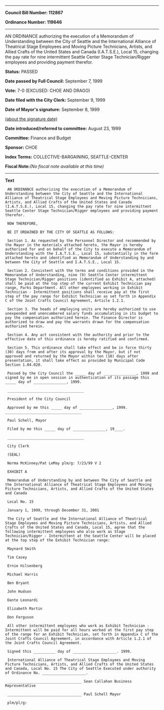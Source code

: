 

********

**Council Bill Number: 112867**
   
**Ordinance Number: 119646**
********

 AN ORDINANCE authorizing the execution of a Memorandum of Understanding between the City of Seattle and the International Alliance of Theatrical Stage Employees and Moving Picture Technicians, Artists, and Allied Crafts of the United States and Canada (I.A.T.S.E.), Local 15, changing the pay rate for nine intermittent Seattle Center Stage Technician/Rigger employees and providing payment therefor.

**Status:** PASSED
   
**Date passed by Full Council:** September 7, 1999
   
**Vote:** 7-0 (EXCUSED: CHOE AND DRAGO)
   
**Date filed with the City Clerk:** September 9, 1999
   
**Date of Mayor's signature:** September 8, 1999
   
[(about the signature date)](/~public/approvaldate.htm)
   
   
   
**Date introduced/referred to committee:** August 23, 1999
   
**Committee:** Finance and Budget
   
**Sponsor:** CHOE
   
   
**Index Terms:** COLLECTIVE-BARGAINING, SEATTLE-CENTER

**Fiscal Note:**_(No fiscal note available at this time)_

********

**Text**
   
```
 AN ORDINANCE authorizing the execution of a Memorandum of Understanding between the City of Seattle and the International Alliance of Theatrical Stage Employees and Moving Picture Technicians, Artists, and Allied Crafts of the United States and Canada (I.A.T.S.E.), Local 15, changing the pay rate for nine intermittent Seattle Center Stage Technician/Rigger employees and providing payment therefor.

 NOW THEREFORE,

 BE IT ORDAINED BY THE CITY OF SEATTLE AS FOLLOWS:

 Section 1. As requested by the Personnel Director and recommended by the Mayor in the materials attached hereto, the Mayor is hereby authorized for and on behalf of the City to execute a Memorandum of Understanding with the I.A.T.S.E., Local 15, substantially in the form attached hereto and identified as Memorandum of Understanding by and between the City of Seattle and I.A.T.S.E., Local 15.

 Section 2. Consistent with the terms and conditions provided in the Memorandum of Understanding, nine (9) Seattle Center intermittent Stage Technician/Rigger positions (identified as Exhibit A, attached) shall be paid at the top step of the current Exhibit Technician pay range, Parks Department. All other employees working in Exhibit Technician - Intermittent positions shall receive pay at the first step of the pay range for Exhibit Technician as set forth in Appendix C of the Joint Crafts Council Agreement, Article 1.2.1.

 Section 3. The heads of employing units are hereby authorized to use unexpended and unencumbered salary funds accumulating in its budget to pay the compensation authorized herein. The Finance Director is authorized to draw and pay the warrants drawn for the compensation authorized herein.

 Section 4. Any act consistent with the authority and prior to the effective date of this ordinance is hereby ratified and confirmed.

 Section 5. This ordinance shall take effect and be in force thirty (30) days from and after its approval by the Mayor, but if not approved and returned by the Mayor within ten (10) days after presentation, it shall take effect as provided by Municipal Code Section 1.04.020.

 Passed by the City Council the _____ day of _______________, 1999 and signed by me in open session in authentication of its passage this _____ day of _______________, 1999.

 ___________________________________

 President of the City Council

 Approved by me this _____ day of _______________, 1999. ___________________________________

 Paul Schell, Mayor

 Filed by me this _____ day of _______________, 19____.

 ___________________________________

 City Clerk

 (SEAL)

 Norma McKinney/Pat LeMay plm/g: 7/23/99 V 2

 EXHIBIT A

 Memorandum of Understanding by and between The City of Seattle and the International Alliance of Theatrical Stage Employees and Moving Picture Technicians, Artists, and Allied Crafts of the United States and Canada

 Local No. 15

 January 1, 1999, through December 31, 2001

 The City of Seattle and the International Alliance of Theatrical Stage Employees and Moving Picture Technicians, Artists, and Allied Crafts of the United States and Canada, Local 15, agree that the following intermittent employees who also work as Stage Technician/Rigger - Intermittent at the Seattle Center will be placed at the top step of the Exhibit Technician range:

 Maynard Smith

 Tim Casey

 Ernie Hilsenberg

 Michael Harris

 Ben Bryant

 John Hudson

 Dante Leonardi

 Elizabeth Martin

 Don Ferguson

 All other intermittent employees who work as Exhibit Technician - Intermittent will be paid for all hours worked at the first pay step of the range for an Exhibit Technician, set forth in Appendix C of the Joint Crafts Council Agreement, in accordance with Article 1.2.1 of the Joint Crafts Council Agreement.

 Signed this __________ day of ____________________. 1999.

 International Alliance of Theatrical Stage Employees and Moving Picture Technicians, Artists, and Allied Crafts of the United States and Canada, Local No. 15 The City of Seattle Executed under authority of Ordinance No. ____________________.

 __________________________________ Sean Callahan Business Representative

 __________________________________ Paul Schell Mayor

 plm/pl/g:

```
